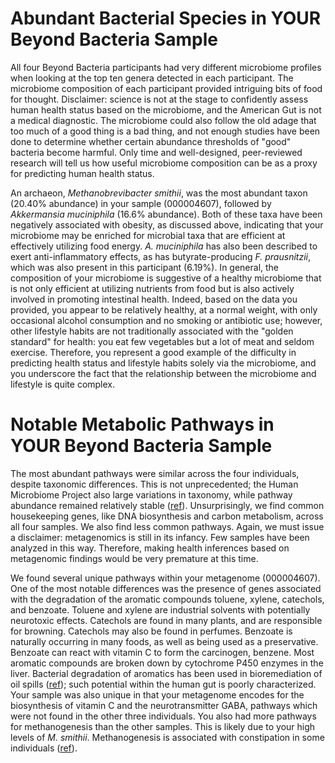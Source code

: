 # Abundant Bacterial Species in YOUR Beyond Bacteria Sample

All four Beyond Bacteria participants had very different microbiome profiles
when looking at the top ten genera detected in each participant. The microbiome
composition of each participant provided intriguing bits of food for thought.
Disclaimer: science is not at the stage to confidently assess human health
status based on the microbiome, and the American Gut is not a medical
diagnostic. The microbiome could also follow the old adage that too much of a
good thing is a bad thing, and not enough studies have been done to determine
whether certain abundance thresholds of "good" bacteria become harmful. Only
time and well-designed, peer-reviewed research will tell us how useful
microbiome composition can be as a proxy for predicting human health status.

An archaeon, *Methanobrevibacter smithii*, was the most abundant taxon (20.40%
abundance) in your sample (000004607), followed by *Akkermansia muciniphila* (16.6%
abundance). Both of these taxa have been negatively associated with obesity, as
discussed above, indicating that your microbiome may be enriched for microbial
taxa that are efficient at effectively utilizing food energy. *A. muciniphila*
has also been described to exert anti-inflammatory effects, as has
butyrate-producing *F. prausnitzii*, which was also present in this participant
(6.19%). In general, the composition of your microbiome is suggestive of a
healthy microbiome that is not only efficient at utilizing nutrients from food
but is also actively involved in promoting intestinal health. Indeed, based on
the data you provided, you appear to be relatively healthy, at a normal weight,
with only occasional alcohol consumption and no smoking or antibiotic use;
however, other lifestyle habits are not traditionally associated with the
"golden standard" for health: you eat few vegetables but a lot of meat and
seldom exercise. Therefore, you represent a good example of the difficulty in
predicting health status and lifestyle habits solely via the microbiome, and
you underscore the fact that the relationship between the microbiome and
lifestyle is quite complex.

# Notable Metabolic Pathways in YOUR Beyond Bacteria Sample

The most abundant pathways were similar across the four individuals, despite
taxonomic differences. This is not unprecedented; the Human Microbiome Project
also large variations in taxonomy, while pathway abundance remained relatively
stable ([ref](http://www.ncbi.nlm.nih.gov/pubmed/22699609)). Unsurprisingly, we
find common housekeeping genes, like DNA biosynthesis and carbon metabolism,
across all four samples. We also find less common pathways. Again, we must
issue a disclaimer: metagenomics is still in its infancy. Few samples have been
analyzed in this way. Therefore, making health inferences based on metagenomic
findings would be very premature at this time.

We found several unique pathways within your metagenome (000004607). One
of the most notable differences was the presence of genes associated with the
degradation of the aromatic compounds toluene, xylene, catechols, and benzoate.
Toluene and xylene are industrial solvents with potentially neurotoxic effects.
Catechols are found in many plants, and are responsible for browning. Catechols
may also be found in perfumes. Benzoate is naturally occurring in many foods,
as well as being used as a preservative. Benzoate can react with vitamin C to
form the carcinogen, benzene. Most aromatic compounds are broken down by
cytochrome P450 enzymes in the liver. Bacterial degradation of aromatics has
been used in bioremediation of oil spills
([ref](http://www.ncbi.nlm.nih.gov/pubmed/16269736)); such potential within the
human gut is poorly characterized. Your sample was also unique in that your
metagenome encodes for the biosynthesis of vitamin C and the neurotransmitter
GABA, pathways which were not found in the other three individuals. You also
had more pathways for methanogenesis than the other samples. This is likely due
to your high levels of *M. smithii*. Methanogenesis is associated with
constipation in some individuals
([ref](http://www.ncbi.nlm.nih.gov/pubmed/22573345)).
